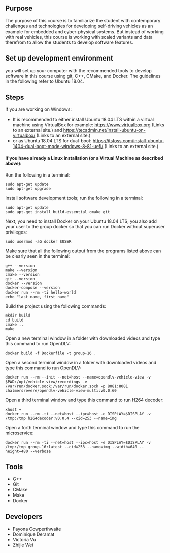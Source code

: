 ## Purpose 
The purpose of this course is to familiarize the student with contemporary challenges and technologies for developing self-driving vehicles as an example for embedded and cyber-physical systems. But instead of working with real vehicles, this course is working with scaled variants and data therefrom to allow the students to develop software features.

## Set up development environment 
you will set up your computer with the recommended tools to develop software in this course using git, C++, CMake, and Docker. The guidelines in the following refer to Ubuntu 18.04. 

## Steps 
If you are working on Windows: 
 - It is recommended to either install Ubuntu 18.04 LTS within a virtual machine using VirtualBox for example: https://www.virtualbox.org (Links to an external site.) and https://tecadmin.net/install-ubuntu-on-virtualbox/ (Links to an external site.) 
 - or as Ubuntu 18.04 LTS for dual-boot: https://itsfoss.com/install-ubuntu-1404-dual-boot-mode-windows-8-81-uefi/ (Links to an external site.) 

#### If you have already a Linux installation (or a Virtual Machine as described above):
Run the following in a terminal: 
```
sudo apt-get update
sudo apt-get upgrade
```

Install software development tools; run the following in a terminal: 
```
sudo apt-get update
sudo apt-get install build-essential cmake git
```

Next, you need to install Docker on your Ubuntu 18.04 LTS; you also add your user to the group docker so that you can run Docker without superuser privileges:
```
sudo usermod -aG docker $USER 
```
Make sure that all the following output from the programs listed above can be clearly seen in the terminal: 

```
g++ --version
make --version
cmake --version
git --version
docker --version
docker-compose --version
docker run --rm -ti hello-world
echo "last name, first name"
```

Build the project using the following commands:
```
mkdir build
cd build
cmake ..
make
```

Open a new terminal window in a folder with downloaded videos and type this command to run OpenDLV:
```
docker build -f Dockerfile -t group-16 .
```

Open a second terminal window in a folder with downloaded videos and type this command to run OpenDLV:

```
docker run --rm --init --net=host --name=opendlv-vehicle-view -v $PWD:/opt/vehicle-view/recordings -v /var/run/docker.sock:/var/run/docker.sock -p 8081:8081 chalmersrevere/opendlv-vehicle-view-multi:v0.0.60
```

Open a third terminal window and type this command to run H264 decoder:
```
xhost +
docker run --rm -ti --net=host --ipc=host -e DISPLAY=$DISPLAY -v /tmp:/tmp h264decoder:v0.0.4 --cid=253 --name=img
```
Open a forth terminal window and type this command to run the microservice:
```
docker run --rm -ti --net=host --ipc=host -e DISPLAY=$DISPLAY -v /tmp:/tmp group-16:latest --cid=253 --name=img --width=640 --height=480 --verbose
```

## Tools 
 - G++ 
 - Git 
 - CMake
 - Make
 - Docker 

## Developers 
 - Fayona Cowperthwaite
 - Dominique Deramat
 - Victoria Vu
 - Zhijie Wei
